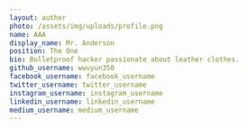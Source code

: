 ```yaml
---
layout: author
photo: /assets/img/uploads/profile.png
name: AAA
display_name: Mr. Anderson
position: The One
bio: Bulletproof hacker passionate about leather clothes.
github_username: wwuyun350
facebook_username: facebook_username
twitter_username: twitter_username
instagram_username: instagram_username
linkedin_username: linkedin_username
medium_username: medium_username
---
```


